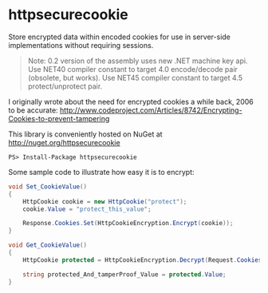 httpsecurecookie
================

Store encrypted data within encoded cookies for use in server-side implementations without requiring sessions.

> Note: 0.2 version of the assembly uses new .NET machine key api.
> Use NET40 compiler constant to target 4.0 encode/decode pair (obsolete, but works).
> Use NET45 compiler constant to target 4.5 protect/unprotect pair.

I originally wrote about the need for encrypted cookies a while back, 2006 to be accurate:
http://www.codeproject.com/Articles/8742/Encrypting-Cookies-to-prevent-tampering

This library is conveniently hosted on NuGet at http://nuget.org/httpsecurecookie
    
    PS> Install-Package httpsecurecookie

Some sample code to illustrate how easy it is to encrypt:

```c#
void Set_CookieValue()
{
    HttpCookie cookie = new HttpCookie("protect");
    cookie.Value = "protect_this_value";

    Response.Cookies.Set(HttpCookieEncryption.Encrypt(cookie));
}

void Get_CookieValue()
{
    HttpCookie protected = HttpCookieEncryption.Decrypt(Request.Cookies["protect"]);

	string protected_And_tamperProof_Value = protected.Value;
}
```



